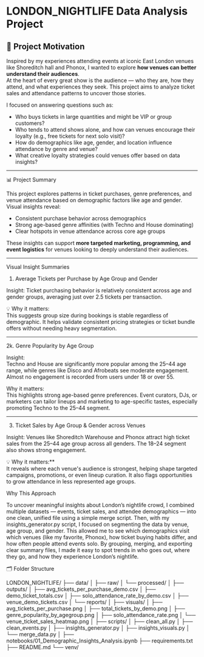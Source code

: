 # LONDON_NIGHTLIFE Data Analysis Project

## 🎯 Project Motivation

Inspired by my experiences attending events at iconic East London venues like Shoreditch hall and Phonox, I wanted to explore **how venues can better understand their audiences**.  
At the heart of every great show is the audience — who they are, how they attend, and what experiences they seek. This project aims to analyze ticket sales and attendance patterns to uncover those stories.  

I focused on answering questions such as:  
- Who buys tickets in large quantities and might be VIP or group customers?  
- Who tends to attend shows alone, and how can venues encourage their loyalty (e.g., free tickets for next solo visit)?  
- How do demographics like age, gender, and location influence attendance by genre and venue?  
- What creative loyalty strategies could venues offer based on data insights?

---

📊 Project Summary

This project explores patterns in ticket purchases, genre preferences, and venue attendance based on demographic factors like age and gender.  
Visual insights reveal:

- Consistent purchase behavior across demographics  
- Strong age-based genre affinities (with Techno and House dominating)  
- Clear hotspots in venue attendance across core age groups  

These insights can support **more targeted marketing, programming, and event logistics** for venues looking to deeply understand their audiences.

---

 Visual Insight Summaries

1. Average Tickets per Purchase by Age Group and Gender

Insight: 
Ticket purchasing behavior is relatively consistent across age and gender groups, averaging just over 2.5 tickets per transaction.

💡 Why it matters:  
This suggests group size during bookings is stable regardless of demographic. It helps validate consistent pricing strategies or ticket bundle offers without needing heavy segmentation.

---

2k. Genre Popularity by Age Group

 Insight:  
Techno and House are significantly more popular among the 25–44 age range, while genres like Disco and Afrobeats see moderate engagement. Almost no engagement is recorded from users under 18 or over 55.

Why it matters:  
This highlights strong age-based genre preferences. Event curators, DJs, or marketers can tailor lineups and marketing to age-specific tastes, especially promoting Techno to the 25–44 segment.

---

 3. Ticket Sales by Age Group & Gender across Venues

Insight: 
Venues like Shoreditch Warehouse and Phonox attract high ticket sales from the 25–44 age group across all genders. The 18–24 segment also shows strong engagement.

💡 Why it matters:**  
It reveals where each venue's audience is strongest, helping shape targeted campaigns, promotions, or even lineup curation. It also flags opportunities to grow attendance in less represented age groups.

Why This Approach

To uncover meaningful insights about London’s nightlife crowd, I combined multiple datasets — events, ticket sales, and attendee demographics — into one clean, unified file using a simple merge script. Then, with my insights_generator.py script, I focused on segmenting the data by venue, age group, and gender. This allowed me to see which demographics visit which venues (like my favorite, Phonox), how ticket buying habits differ, and how often people attend events solo. By grouping, merging, and exporting clear summary files, I made it easy to spot trends in who goes out, where they go, and how they experience London’s nightlife.

 
 🗂️ Folder Structure

LONDON_NIGHTLIFE/
├── data/
│ ├── raw/
│ └── processed/
│
├── outputs/
│ ├── avg_tickets_per_purchase_demo.csv
│ ├── demo_ticket_totals.csv
│ ├── solo_attendance_rate_by_demo.csv
│ ├── venue_demo_tickets.csv
│ └── reports/
│
├── visuals/
│ ├── avg_tickets_per_purchase.png
│ ├── total_tickets_by_demo.png
│ ├── genre_popularity_by_agegroup.png
│ ├── solo_attendance_rate.png
│ └── venue_ticket_sales_heatmap.png
│
├── scripts/
│ ├── clean_all.py
│ ├── clean_events.py
│ ├── insights_generator.py
│ ├── insights_visuals.py
│ └── merge_data.py
│
├── notebooks/01_Demographic_Insights_Analysis.ipynb
├── requirements.txt
├── README.md
└── venv/


